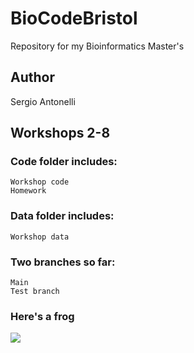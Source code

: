 # BioCodeBristol
Repository for my Bioinformatics Master's

## Author

Sergio Antonelli

## Workshops 2-8

### Code folder includes:
    Workshop code
    Homework

### Data folder includes:
    Workshop data
    
### Two branches so far:
    Main
    Test branch
    
### Here's a frog

![](froggy.gif)


